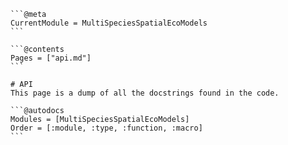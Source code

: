     ```@meta
    CurrentModule = MultiSpeciesSpatialEcoModels 
    ```

    ```@contents
    Pages = ["api.md"]
    ```

    # API
    This page is a dump of all the docstrings found in the code. 

    ```@autodocs
    Modules = [MultiSpeciesSpatialEcoModels]
    Order = [:module, :type, :function, :macro]
    ```

